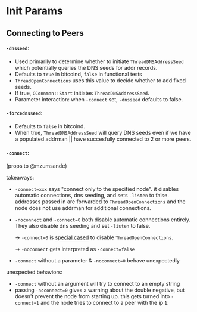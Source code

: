 # Init Params

## Connecting to Peers
#### `-dnsseed`:
  * Used primarily to determine whether to initiate
  `ThreadDNSAddressSeed` which potentially queries the DNS seeds for addr
  records.
  * Defaults to `true` in bitcoind, `false` in functional tests
  * `ThreadOpenConnections` uses this value to decide whether to add fixed seeds.
  * If true, `CConnman::Start` initiates `ThreadDNSAddressSeed`.
  * Parameter interaction: when `-connect` set, `-dnsseed` defaults to false.

#### `-forcednsseed`:
  * Defaults to `false` in bitcoind.
  * When true, `ThreadDNSAddressSeed` will query DNS seeds even if we have
    a populated addrman || have succesfully connected to 2 or more peers.

#### `-connect`:
(props to @mzumsande)

takeaways:
  * `-connect=xxx` says "connect only to the specified node". it disables
    automatic connections, dns seeding, and sets `-listen` to false. addresses passed in are forwarded to `ThreadOpenConnections` and the node does not use addrman for additional connections.
  * `-noconnect` and `-connect=0` both disable automatic connections entirely. They also disable dns seeding and set `-listen` to false.

    -> `-connect=0` is [special
    cased](https://github.com/bitcoin/bitcoin/blob/a8c8dbc98fa9acd653f6eff5d82c41c384dd2864/src/init.cpp#L1751)
    to disable `ThreadOpenConnections`.

    -> `-noconnect` gets interpreted as `-connect=false`
  * `-connect` without a parameter & `-noconnect=0` behave unexpectedly

unexpected behaviors:
  * `-connect` without an argument will try to connect to an empty string
  * passing `-noconnect=0` gives a warning about the double negative, but
    doesn't prevent the node from starting up. this gets turned  into
    `-connect=1` and the node tries to connect to a peer with the ip `1`.
